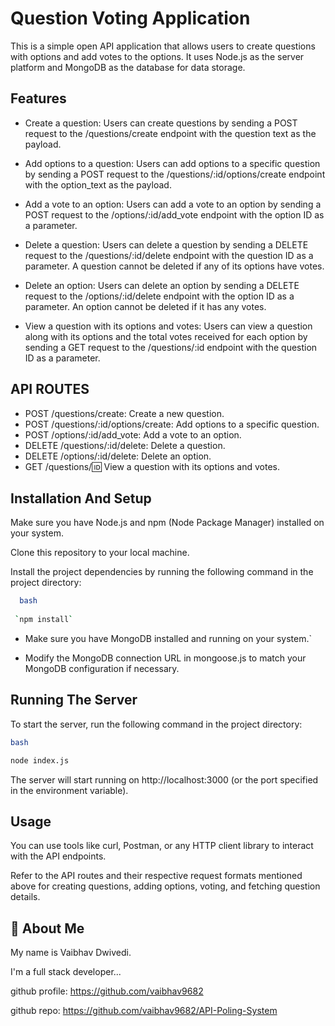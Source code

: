 

# Question Voting Application
 
This is a simple open API application that allows users to create questions with options and add votes to the options. It uses Node.js as the server platform and MongoDB as the database for data storage.




## Features

- Create a question: Users can create questions by sending a POST request to the /questions/create endpoint with the question text as the payload.

- Add options to a question: Users can add options to a specific question by sending a POST request to the /questions/:id/options/create endpoint with the option_text as the payload.

- Add a vote to an option: Users can add a vote to an option by sending a POST request to the /options/:id/add_vote endpoint with the option ID as a parameter.

- Delete a question: Users can delete a question by sending a DELETE request to the /questions/:id/delete endpoint with the question ID as a parameter. A question cannot be deleted if any of its options have votes.

- Delete an option: Users can delete an option by sending a DELETE request to the /options/:id/delete endpoint with the option ID as a parameter. An option cannot be deleted if it has any votes.

- View a question with its options and votes: Users can view a question along with its options and the total votes received for each option by sending a GET request to the /questions/:id endpoint with the question ID as a parameter.


## API ROUTES
- POST /questions/create: Create a new question.
- POST /questions/:id/options/create: Add options to a specific question.
- POST /options/:id/add_vote: Add a vote to an option.
- DELETE /questions/:id/delete: Delete a question.
- DELETE /options/:id/delete: Delete an option.
- GET /questions/:id: View a question with its options and votes.
## Installation And Setup
Make sure you have Node.js and npm (Node Package Manager) installed on your system.

Clone this repository to your local machine.

Install the project dependencies by running the following command in the project directory:



```bash
  bash
   
 `npm install`
```


- Make sure you have MongoDB installed and running on your system.`

- Modify the MongoDB connection URL in mongoose.js to match your MongoDB configuration if necessary.
## Running The Server
To start the server, run the following command in the project directory:

```bash
bash

node index.js
```
The server will start running on http://localhost:3000 (or the port specified in the environment variable).
## Usage

You can use tools like curl, Postman, or any HTTP client library to interact with the API endpoints.

Refer to the API routes and their respective request formats mentioned above for creating questions, adding options, voting, and fetching question details.
## 🚀 About Me
My name is Vaibhav Dwivedi.

I'm a full stack developer...

github profile: https://github.com/vaibhav9682

github repo: https://github.com/vaibhav9682/API-Poling-System


